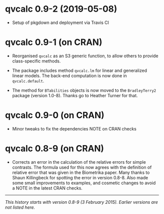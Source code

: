 # qvcalc 0.9-2 (2019-05-08)

* Setup of pkgdown and deployment via Travis CI

# qvcalc 0.9-1 (on CRAN)

* Reorganised `qvcalc` as an S3 generic function, to allow others to provide class-specific methods.

* The package includes method `qvcalc.lm` for linear and generalized linear models.  The back-end computation is now done in `qvcalc.default`.

* The method for `BTabilities` objects is now moved to the `BradleyTerry2` package (version 1.0-8).  Thanks go to Heather Turner for that.

# qvcalc 0.9-0 (on CRAN)

* Minor tweaks to fix the dependencies NOTE on CRAN checks

# qvcalc 0.8-9 (on CRAN)

* Corrects an error in the calculation of the relative errors for simple contrasts. The formula used for this now agrees with the definition of relative error that was given in the Biometrika paper. Many thanks to Shaun Killingbeck for spotting the error in version 0.8-8. Also made some small improvements to examples, and cosmetic changes to avoid a NOTE in the latest CRAN checks.

-----

*This history starts with version 0.8-9 (3 February 2015).  Earlier versions are not listed here.*
